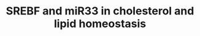 ---
annotations:
- type: Pathway Ontology
  value: homeostasis pathway
authors:
- Mkutmon
- Lindarieswijk
description: This pathway describes transcription factor-microRNA circuits governing
  cholesterol and lipid homeostasis. It is based on a seminar by Dr. Anders Näär.
last-edited: 2016-10-06
organisms:
- Bos taurus
redirect_from:
- /index.php/Pathway:WP3137
- /instance/WP3137
schema-jsonld:
- '@context': https://schema.org/
  '@id': https://wikipathways.github.io/pathways/WP3137.html
  '@type': Dataset
  creator:
    '@type': Organization
    name: WikiPathways
  description: This pathway describes transcription factor-microRNA circuits governing
    cholesterol and lipid homeostasis. It is based on a seminar by Dr. Anders Näär.
  keywords:
  - SREBF2
  - NR1H3
  - bta-mir-33a
  - bta-mir-33b
  - MED15
  - SIRT6
  - LDLR
  - PRKAA1
  - MTOR
  - SIRT1
  - FASN
  - SCD
  - SREBF1
  - ABCA1
  - PPARGC1A
  - HMGCS1
  - HMGCR
  - PPARA
  license: CC0
  name: SREBF and miR33 in cholesterol and lipid homeostasis
seo: CreativeWork
title: SREBF and miR33 in cholesterol and lipid homeostasis
wpid: WP3137
---